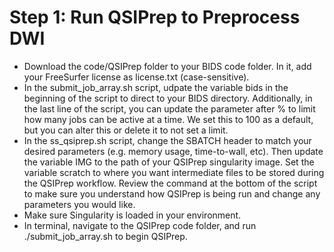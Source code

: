 # Step 1: Run QSIPrep to Preprocess DWI
- Download the code/QSIPrep folder to your BIDS code folder. In it, add your FreeSurfer license as license.txt (case-sensitive).
- In the submit_job_array.sh script, udpate the variable bids in the beginning of the script to direct to your BIDS directory. Additionally, in the last line of the script, you can update the parameter after % to limit how many jobs can be active at a time. We set this to 100 as a default, but you can alter this or delete it to not set a limit.
- In the ss_qsiprep.sh script, change the SBATCH header to match your desired parameters (e.g. memory usage, time-to-wall, etc). Then update the variable IMG to the path of your QSIPrep singularity image. Set the variable scratch to where you want intermediate files to be stored during the QSIPrep workflow. Review the command at the bottom of the script to make sure you understand how QSIPrep is being run and change any parameters you would like.
- Make sure Singularity is loaded in your environment.
- In terminal, navigate to the QSIPrep code folder, and run ./submit_job_array.sh to begin QSIPrep.
